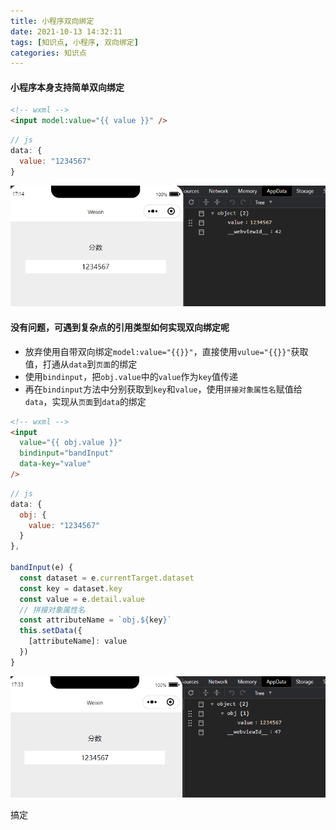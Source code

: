 ```yaml
---
title: 小程序双向绑定
date: 2021-10-13 14:32:11
tags: [知识点, 小程序, 双向绑定]
categories: 知识点
---
```


#### 小程序本身支持简单双向绑定

```html
<!-- wxml -->
<input model:value="{{ value }}" />
```

```js
// js
data: {
  value: "1234567"
}
```

![简单绑定](./小程序双向绑定/1.gif)

#### 没有问题，可遇到复杂点的引用类型如何实现双向绑定呢

<!--more-->

- 放弃使用自带双向绑定`model:value="{{}}"`，直接使用`vulue="{{}}"`获取值，打通从`data`到`页面`的绑定
- 使用`bindinput`，把`obj.value`中的`value`作为`key`值传递
- 再在`bindinput`方法中分别获取到`key`和`value`，使用`拼接对象属性名`赋值给`data`，实现从`页面`到`data`的绑定


```html
<!-- wxml -->
<input 
  value="{{ obj.value }}"
  bindinput="bandInput"
  data-key="value"
/>
```

```js
// js
data: {
  obj: {
    value: "1234567"
  }
},

bandInput(e) {
  const dataset = e.currentTarget.dataset
  const key = dataset.key
  const value = e.detail.value
  // 拼接对象属性名
  const attributeName = `obj.${key}`
  this.setData({
    [attributeName]: value
  })
}
```

![简单绑定](./小程序双向绑定/2.gif)

搞定